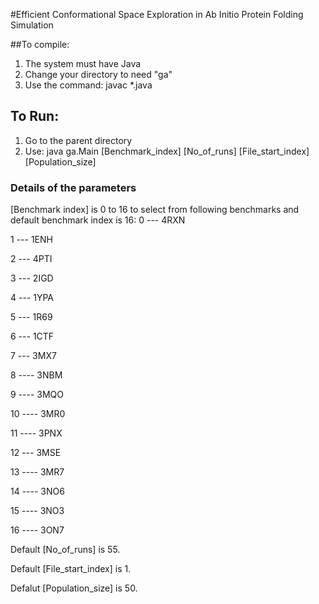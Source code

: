 #Efficient Conformational Space Exploration in Ab Initio Protein Folding Simulation

##To compile:
1. The system must have Java
2. Change your directory to  need "ga" 
3. Use the command: javac *.java

## To Run:
1. Go to the parent directory
2. Use: java ga.Main [Benchmark_index] [No_of_runs] [File_start_index] [Population_size]

### Details of the parameters
 
[Benchmark index] is 0 to 16 to select from following benchmarks and default benchmark index is 16:
0 --- 4RXN

1 --- 1ENH

2 --- 4PTI

3 --- 2IGD

4 --- 1YPA

5 --- 1R69

6 --- 1CTF

7 --- 3MX7

8 ---- 3NBM

9 ---- 3MQO

10 ---- 3MR0

11 ---- 3PNX

12 --- 3MSE

13 ---- 3MR7

14 ---- 3NO6

15 ---- 3NO3

16 ---- 3ON7

Default [No_of_runs] is 55.

Default [File_start_index] is 1.

Defalut [Population_size] is 50.
